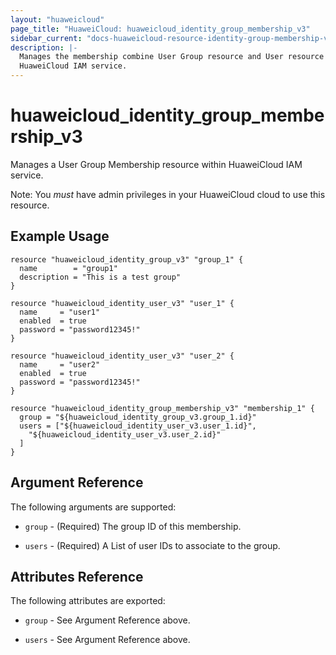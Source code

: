 ```yaml
---
layout: "huaweicloud"
page_title: "HuaweiCloud: huaweicloud_identity_group_membership_v3"
sidebar_current: "docs-huaweicloud-resource-identity-group-membership-v3"
description: |-
  Manages the membership combine User Group resource and User resource  within
  HuaweiCloud IAM service.
---
```


# huaweicloud\_identity\_group_membership_v3

Manages a User Group Membership resource within HuaweiCloud IAM service.

Note: You _must_ have admin privileges in your HuaweiCloud cloud to use
this resource.

## Example Usage

```hcl
resource "huaweicloud_identity_group_v3" "group_1" {
  name        = "group1"
  description = "This is a test group"
}

resource "huaweicloud_identity_user_v3" "user_1" {
  name     = "user1"
  enabled  = true
  password = "password12345!"
}

resource "huaweicloud_identity_user_v3" "user_2" {
  name     = "user2"
  enabled  = true
  password = "password12345!"
}

resource "huaweicloud_identity_group_membership_v3" "membership_1" {
  group = "${huaweicloud_identity_group_v3.group_1.id}"
  users = ["${huaweicloud_identity_user_v3.user_1.id}",
    "${huaweicloud_identity_user_v3.user_2.id}"
  ]
}
```

## Argument Reference

The following arguments are supported:

* `group` - (Required) The group ID of this membership. 

* `users` - (Required) A List of user IDs to associate to the group.

## Attributes Reference

The following attributes are exported:

* `group` - See Argument Reference above.

* `users` - See Argument Reference above.

